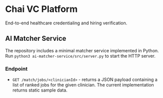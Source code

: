 # Chai VC Platform

End-to-end healthcare credentialing and hiring verification.

## AI Matcher Service

The repository includes a minimal matcher service implemented in Python.
Run `python3 ai-matcher-service/src/server.py` to start the HTTP server.

### Endpoint

- `GET /match/jobs/<clinicianId>` - returns a JSON payload containing a
  list of ranked jobs for the given clinician. The current implementation
  returns static sample data.
